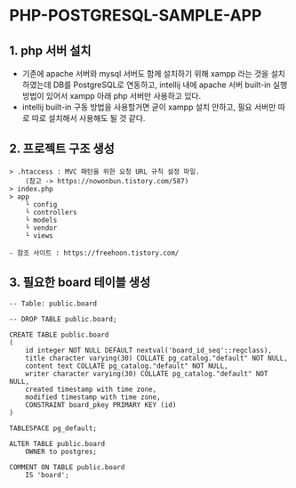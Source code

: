 # PHP-POSTGRESQL-SAMPLE-APP

## 1. php 서버 설치
- 기존에 apache 서버와 mysql 서버도 함께 설치하기 위해 xampp 라는 것을 설치하였는데 DB를 PostgreSQL로 연동하고, intellij 내에 apache 서버 built-in 실행 방법이 있어서 xampp 아래 php 서버만 사용하고 있다.
- intellij built-in 구동 방법을 사용할거면 굳이 xampp 설치 안하고, 필요 서버만 따로 따로 설치해서 사용해도 될 것 같다.


## 2. 프로젝트 구조 생성
```
> .htaccess : MVC 패턴을 위한 요청 URL 규칙 설정 파일. 
    (참고 -> https://nowonbun.tistory.com/587)
> index.php
> app
    └ config
    └ controllers
    └ models
    └ vendor
    └ views

- 참조 사이트 : https://freehoon.tistory.com/
```

## 3. 필요한 board 테이블 생성
```
-- Table: public.board

-- DROP TABLE public.board;

CREATE TABLE public.board
(
    id integer NOT NULL DEFAULT nextval('board_id_seq'::regclass),
    title character varying(30) COLLATE pg_catalog."default" NOT NULL,
    content text COLLATE pg_catalog."default" NOT NULL,
    writer character varying(30) COLLATE pg_catalog."default" NOT NULL,
    created timestamp with time zone,
    modified timestamp with time zone,
    CONSTRAINT board_pkey PRIMARY KEY (id)
)

TABLESPACE pg_default;

ALTER TABLE public.board
    OWNER to postgres;

COMMENT ON TABLE public.board
    IS 'board';
```
